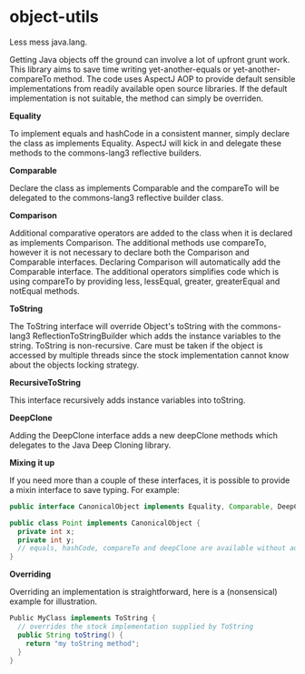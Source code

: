 object-utils
============

Less mess java.lang.

Getting Java objects off the ground can involve a lot of upfront grunt work. This library aims to save time writing yet-another-equals or yet-another-compareTo method. The code uses AspectJ AOP to provide default sensible implementations from readily available open source libraries. If the default implementation is not suitable, the method can simply be overriden.

__Equality__

To implement equals and hashCode in a consistent manner, simply declare the class as implements Equality. AspectJ will kick in and delegate these methods to the commons-lang3 reflective builders.

__Comparable__

Declare the class as implements Comparable<T> and the compareTo will be delegated to the commons-lang3 reflective builder class.

__Comparison__

Additional comparative operators are added to the class when it is declared as implements Comparison<T>. The additional methods use compareTo, however it is not necessary to declare both the Comparison<T> and Comparable<T> interfaces. Declaring Comparison<T> will automatically add the Comparable<T> interface. The additional operators simplifies code which is using compareTo by providing less, lessEqual, greater, greaterEqual and notEqual methods. 

__ToString__

The ToString interface will override Object's toString with the commons-lang3 ReflectionToStringBuilder which adds the instance variables to the string. ToString is non-recursive. Care must be taken if the object is accessed by multiple threads since the stock implementation cannot know about the objects locking strategy.

__RecursiveToString__

This interface recursively adds instance variables into toString.

__DeepClone__

Adding the DeepClone interface adds a new deepClone methods which delegates to the Java Deep Cloning library.

__Mixing it up__

If you need more than a couple of these interfaces, it is possible to provide a mixin interface to save typing. For example:

```java
public interface CanonicalObject implements Equality, Comparable, DeepClone {}

public class Point implements CanonicalObject {
  private int x;
  private int y;
  // equals, hashCode, compareTo and deepClone are available without additional code
}
```

__Overriding__

Overriding an implementation is straightforward, here is a (nonsensical) example for illustration.

```java
Public MyClass implements ToString {
  // overrides the stock implementation supplied by ToString
  public String toString() {
    return "my toString method";
  }
}
````

